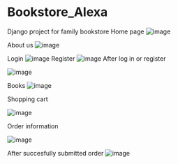 # Bookstore_Alexa
Django project for family bookstore 
Home page
![image](https://github.com/ValentinAngelov17/Bookstore_Alexa/assets/109295073/fa501012-6582-473f-a69c-816757b01205)

About us
![image](https://github.com/ValentinAngelov17/Bookstore_Alexa/assets/109295073/c87ae1c6-3e5b-4116-b2d0-dc318022eb84)

Login
![image](https://github.com/ValentinAngelov17/Bookstore_Alexa/assets/109295073/f1386816-099a-4c91-91a4-f6aef5cf286a)
Register
![image](https://github.com/ValentinAngelov17/Bookstore_Alexa/assets/109295073/65380978-9234-4a97-9804-445fa4afa6d0)
After log in or register

![image](https://github.com/ValentinAngelov17/Bookstore_Alexa/assets/109295073/7d78e485-da43-49f3-a0cc-7e227e1a75d1)

Books
![image](https://github.com/ValentinAngelov17/Bookstore_Alexa/assets/109295073/6d5ebd47-3a0c-41d6-9c9b-6a83b200b068)

Shopping cart

![image](https://github.com/ValentinAngelov17/Bookstore_Alexa/assets/109295073/8637edfd-ddbf-4fa8-ab9a-0d612cb4dd6d)

Order information

![image](https://github.com/ValentinAngelov17/Bookstore_Alexa/assets/109295073/1c53c832-4efd-4f81-ace6-f1a9255f6ebe)

After succesfully submitted order
![image](https://github.com/ValentinAngelov17/Bookstore_Alexa/assets/109295073/ae58f7d2-6bc0-43c4-84e6-9c08a5cae0e5)









